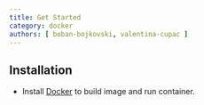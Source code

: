```yaml
---
title: Get Started
category: docker
authors: [ boban-bojkovski, valentina-cupac ]
---
```


## Installation

* Install [Docker](https://docs.docker.com/get-docker/) to build image and run container.
  

<!-- FUTURE: when committing, automate the whole process
TODO: VC CHECK: initially laptop, then virtual machine on server  for long term
Demo - laptop - screencast recording (VC) -->

